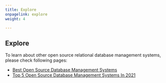 ```yaml
---
title: Explore
onpagelink: explore
weight: 4

---
```


<a class="anchor" id="explore" name="explore"></a>Explore
-------

To learn about other open source relational database management systems, please check following pages:

- [Best Open Source Database Management Systems](https://products.containerize.com/database-management-system)
- [Top 5 Open Source Database Management Systems In 2021](https://blog.containerize.com/2021/02/12/top-5-open-source-dbms-software-in-2021-mysql-and-alternatives/)
 